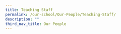 ```yaml
---
title: Teaching Staff
permalink: /our-school/Our-People/Teaching-Staff/
description: ""
third_nav_title: Our People
---
```

